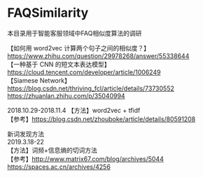 # FAQSimilarity
本目录用于智能客服领域中FAQ相似度算法的调研

【如何用 word2vec 计算两个句子之间的相似度？】https://www.zhihu.com/question/29978268/answer/55338644  
【一种基于 CNN 的短文本表达模型】https://cloud.tencent.com/developer/article/1006249  
【Siamese Network】https://blog.csdn.net/thriving_fcl/article/details/73730552  
https://zhuanlan.zhihu.com/p/35040994  


2018.10.29-2018.11.4
【方法】word2vec + tfidf  
【参考】https://blog.csdn.net/zhouboke/article/details/80591208  


新词发现方法  
2019.3.18-22  
【方法】词频+信息熵的切词方法  
【参考】http://www.matrix67.com/blog/archives/5044  
https://spaces.ac.cn/archives/4256

